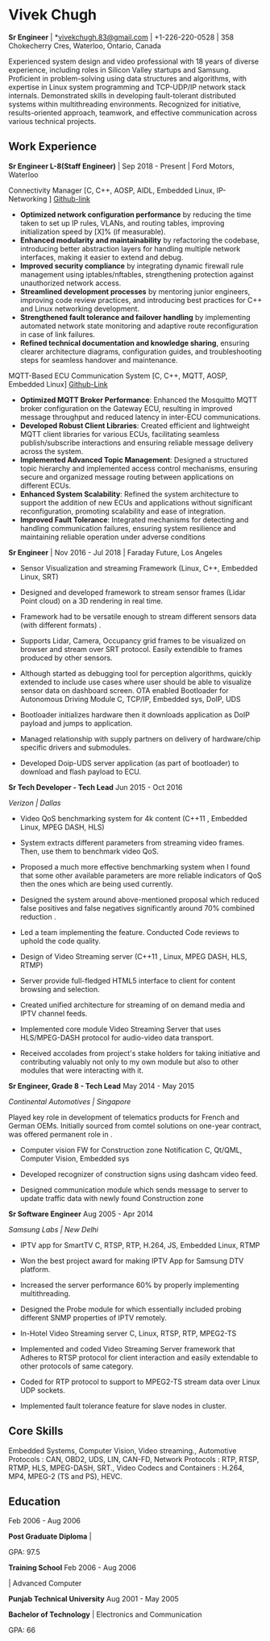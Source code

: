 # Vivek Chugh

**Sr Engineer** | *vivekchugh.83@gmail.com | +1-226-220-0528 | 358 Chokecherry Cres, Waterloo, Ontario, Canada

Experienced system design and video professional with 18 years of
diverse experience, including roles in Silicon Valley startups and
Samsung. Proficient in problem-solving using data structures and
algorithms, with expertise in Linux system programming and TCP-UDP/IP
network stack internals. Demonstrated skills in developing
fault-tolerant distributed systems within multithreading environments.
Recognized for initiative, results-oriented approach, teamwork, and
effective communication across various technical projects.

## Work Experience

**Sr Engineer L-8(Staff Engineer)** | Sep 2018 - Present | Ford Motors, Waterloo

Connectivity Manager  [C, C++, AOSP, AIDL, Embedded Linux, IP-Networking ] [Github-link](https://github.com/VivekChugh/profille/blob/main/project_Networking_CM.md)
- **Optimized network configuration performance** by reducing the time taken to set up IP rules, VLANs, and routing tables, improving initialization speed by [X]% (if measurable).  
- **Enhanced modularity and maintainability** by refactoring the codebase, introducing better abstraction layers for handling multiple network interfaces, making it easier to extend and debug. 
- **Improved security compliance** by integrating dynamic firewall rule management using iptables/nftables, strengthening protection against unauthorized network access.  
- **Streamlined development processes** by mentoring junior engineers, improving code review practices, and introducing best practices for C++ and Linux networking development.  
- **Strengthened fault tolerance and failover handling** by implementing automated network state monitoring and adaptive route reconfiguration in case of link failures.  
- **Refined technical documentation and knowledge sharing**, ensuring clearer architecture diagrams, configuration guides, and troubleshooting steps for seamless handover and maintenance.  

MQTT-Based ECU Communication System [C, C++, MQTT, AOSP, Embedded Linux] [Github-Link](https://github.com/VivekChugh/profille/blob/main/project_MQTT.md)
- **Optimized MQTT Broker Performance**: Enhanced the Mosquitto MQTT broker configuration on the Gateway ECU, resulting in improved message throughput and reduced latency in inter-ECU communications.
- **Developed Robust Client Libraries**: Created efficient and lightweight MQTT client libraries for various ECUs, facilitating seamless publish/subscribe interactions and ensuring reliable message delivery across the system.
- **Implemented Advanced Topic Management**: Designed a structured topic hierarchy and implemented access control mechanisms, ensuring secure and organized message routing between applications on different ECUs.
- **Enhanced System Scalability**: Refined the system architecture to support the addition of new ECUs and applications without significant reconfiguration, promoting scalability and ease of integration.
- **Improved Fault Tolerance**: Integrated mechanisms for detecting and handling communication failures, ensuring system resilience and maintaining reliable operation under adverse conditions


**Sr Engineer** | Nov 2016 - Jul 2018 | Faraday Future, Los Angeles 

- Sensor Visualization and streaming Framework (Linux, C++, Embedded
  Linux, SRT)

- Designed and developed framework to stream sensor frames (Lidar Point
  cloud) on a 3D rendering in real time.

- Framework had to be versatile enough to stream different sensors data
  (with different formats) .

- Supports Lidar, Camera, Occupancy grid frames to be visualized on
  browser and stream over SRT protocol. Easily extendible to frames
  produced by other sensors.

- Although started as debugging tool for perception algorithms, quickly
  extended to include use cases where user should be able to visualize
  sensor data on dashboard screen. OTA enabled Bootloader for Autonomous
  Driving Module C, TCP/IP, Embedded sys, DoIP, UDS

- Bootloader initializes hardware then it downloads application as DoIP
  payload and jumps to application.

- Managed relationship with supply partners on delivery of hardware/chip
  specific drivers and submodules.

- Developed Doip-UDS server application (as part of bootloader) to
  download and flash payload to ECU.

**Sr Tech Developer - Tech Lead** Jun 2015 - Oct 2016

*Verizon \| Dallas*

- Video QoS benchmarking system for 4k content (C++11 , Embedded Linux,
  MPEG DASH, HLS)

- System extracts different parameters from streaming video frames.
  Then, use them to benchmark video QoS.

- Proposed a much more effective benchmarking system when I found that
  some other available parameters are more reliable indicators of QoS
  then the ones which are being used currently.

- Designed the system around above-mentioned proposal which reduced
  false positives and false negatives significantly around 70% combined
  reduction .

- Led a team implementing the feature. Conducted Code reviews to uphold
  the code quality.

- Design of Video Streaming server (C++11 , Linux, MPEG DASH, HLS, RTMP)

- Server provide full-fledged HTML5 interface to client for content
  browsing and selection.

- Created unified architecture for streaming of on demand media and IPTV
  channel feeds.

- Implemented core module Video Streaming Server that uses HLS/MPEG-DASH
  protocol for audio-video data transport.

- Received accolades from project\'s stake holders for taking initiative
  and contributing valuably not only to my own module but also to other
  modules that were interacting with it.

**Sr Engineer, Grade 8 - Tech Lead** May 2014 - May 2015

*Continental Automotives \| Singapore*

Played key role in development of telematics products for French and
German OEMs. Initially sourced from comtel solutions on one-year
contract, was offered permanent role in .

- Computer vision FW for Construction zone Notification C, Qt/QML,
  Computer Vision, Embedded sys

- Developed recognizer of construction signs using dashcam video feed.

- Designed communication module which sends message to server to update
  traffic data with newly found Construction zone

**Sr Software Engineer** Aug 2005 - Apr 2014

*Samsung Labs \| New Delhi*

- IPTV app for SmartTV C, RTSP, RTP, H.264, JS, Embedded Linux, RTMP

- Won the best project award for making IPTV App for Samsung DTV
  platform.

- Increased the server performance 60% by properly implementing
  multithreading.

- Designed the Probe module for which essentially included probing
  different SNMP properties of IPTV remotely.

- In-Hotel Video Streaming server C, Linux, RTSP, RTP, MPEG2-TS

- Implemented and coded Video Streaming Server framework that Adheres to
  RTSP protocol for client interaction and easily extendable to other
  protocols of same category.

- Coded for RTP protocol to support to MPEG2-TS stream data over Linux
  UDP sockets.

- Implemented fault tolerance feature for slave nodes in cluster.

## Core Skills

Embedded Systems, Computer Vision, Video streaming., Automotive
Protocols : CAN, OBD2, UDS, LIN, CAN-FD, Network Protocols : RTP, RTSP,
RTMP, HLS, MPEG-DASH, SRT., Video Codecs and Containers : H.264, MP4,
MPEG-2 (TS and PS), HEVC.

## Education

Feb 2006 - Aug 2006

**Post Graduate Diploma** \|

GPA: 97.5

**Training School** Feb 2006 - Aug 2006

\| Advanced Computer

**Punjab Technical University** Aug 2001 - May 2005

**Bachelor of Technology** \| Electronics and Communication

GPA: 66
